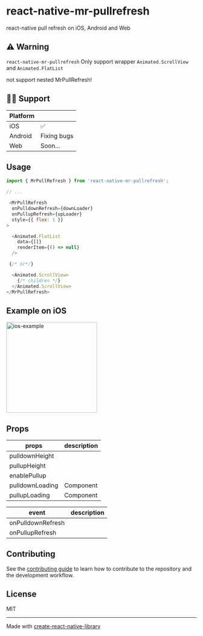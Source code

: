 # react-native-mr-pullrefresh

react-native pull refresh on iOS, Android and Web

## ⚠️ Warning
`react-native-mr-pullrefresh` Only support wrapper `Animated.ScrollView` and `Animated.FlatList`

not support nested MrPullRefresh!

## 💪🏻 Support
| Platform |             |
| -------- | ----------- |
| iOS      | ✅           |
| Android  | Fixing bugs |
| Web      | Soon...     |


<!-- ## Installation

```sh
npm install react-native-mr-pullrefresh
``` -->

## Usage

```js
import { MrPullRefresh } from 'react-native-mr-pullrefresh';

// ...

 <MrPullRefresh
  onPulldownRefresh={downLoader}
  onPullupRefresh={upLoader}
  style={{ flex: 1 }}
>

  <Animated.FlatList
    data={[]}
    renderItem={() => null}
  />

 {/* or*/}

  <Animated.ScrollView>
    {/* children */}
  </Animated.ScrollView>
</MrPullRefresh>
```

## Example on iOS
<img src="./gifs/ddd.gif" alt="ios-example" width="240">

## Props
| props           | description |
| --------------- | ----------- |
| pulldownHeight  |             |
| pullupHeight    |             |
| enablePullup    |             |
| pulldownLoading | Component   |
| pullupLoading   | Component   |

| event             | description |
| ----------------- | ----------- |
| onPulldownRefresh |             |
| onPullupRefresh   |             |


## Contributing

See the [contributing guide](CONTRIBUTING.md) to learn how to contribute to the repository and the development workflow.

## License

MIT

---

Made with [create-react-native-library](https://github.com/callstack/react-native-builder-bob)

